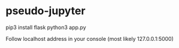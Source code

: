 # pseudo-jupyter

pip3 install flask
python3 app.py

Follow localhost address in your console (most likely 127.0.0.1:5000)
